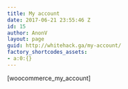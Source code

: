 ```yaml
---
title: My account
date: 2017-06-21 23:55:46 Z
id: 15
author: AnonV
layout: page
guid: http://whitehack.ga/my-account/
factory_shortcodes_assets:
- a:0:{}
---
```


[woocommerce_my_account]